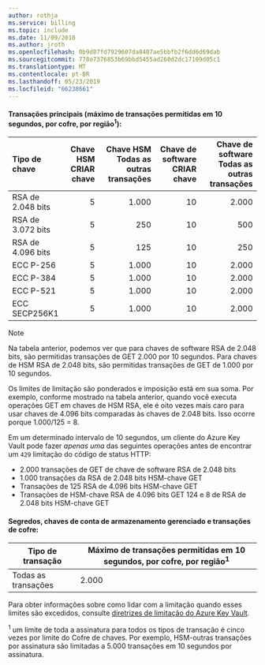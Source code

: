 ```yaml
---
author: rothja
ms.service: billing
ms.topic: include
ms.date: 11/09/2018
ms.author: jroth
ms.openlocfilehash: 0b9d87fd7929607da8407ae5bbfb2f6dd6d69dab
ms.sourcegitcommit: 778e7376853b69bbd5455ad260d2dc17109d05c1
ms.translationtype: MT
ms.contentlocale: pt-BR
ms.lasthandoff: 05/23/2019
ms.locfileid: "66238661"
---
```

#### <a name="key-transactions-maximum-transactions-allowed-in-10-seconds-per-vault-per-regionsup1sup"></a>Transações principais (máximo de transações permitidas em 10 segundos, por cofre, por região<sup>1</sup>):

|Tipo de chave|Chave HSM<br>CRIAR chave|Chave HSM<br>Todas as outras transações|Chave de software<br>CRIAR chave|Chave de software<br>Todas as outras transações|
|:---|---:|---:|---:|---:|
|RSA de 2.048 bits|5|1.000|10|2.000|
|RSA de 3.072 bits|5|250|10|500|
|RSA de 4.096 bits|5|125|10|250|
|ECC P-256|5|1.000|10|2.000|
|ECC P-384|5|1.000|10|2.000|
|ECC P-521|5|1.000|10|2.000|
|ECC SECP256K1|5|1.000|10|2.000|

> [!NOTE]
> Na tabela anterior, podemos ver que para chaves de software RSA de 2.048 bits, são permitidas transações de GET 2.000 por 10 segundos. Para chaves de HSM RSA de 2.048 bits, são permitidas transações de GET de 1.000 por 10 segundos.
>
> Os limites de limitação são ponderados e imposição está em sua soma. Por exemplo, conforme mostrado na tabela anterior, quando você executa operações GET em chaves de HSM RSA, ele é oito vezes mais caro para usar chaves de 4.096 bits comparadas às chaves de 2.048 bits. Isso ocorre porque 1.000/125 = 8.
>
> Em um determinado intervalo de 10 segundos, um cliente do Azure Key Vault pode fazer *apenas uma* das seguintes operações antes de encontrar um `429` limitação do código de status HTTP:
> - 2.000 transações de GET de chave de software RSA de 2.048 bits
> - 1.000 transações da RSA de 2.048 bits HSM-chave GET
> - Transações de 125 RSA de 4.096 bits HSM-chave GET
> - Transações de HSM-chave RSA de 4.096 bits GET 124 e 8 de RSA de 2.048 bits HSM-chave GET

#### <a name="secrets-managed-storage-account-keys-and-vault-transactions"></a>Segredos, chaves de conta de armazenamento gerenciado e transações de cofre:
| Tipo de transação | Máximo de transações permitidas em 10 segundos, por cofre, por região<sup>1</sup> |
| --- | --- |
| Todas as transações |2.000 |

Para obter informações sobre como lidar com a limitação quando esses limites são excedidos, consulte [diretrizes de limitação do Azure Key Vault](../articles/key-vault/key-vault-ovw-throttling.md).

<sup>1</sup> um limite de toda a assinatura para todos os tipos de transação é cinco vezes por limite do Cofre de chaves. Por exemplo, HSM-outras transações por assinatura são limitadas a 5.000 transações em 10 segundos por assinatura.
